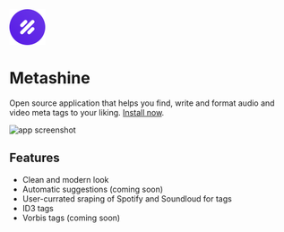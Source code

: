 <img src='https://github.com/HermanLederer/metashine/raw/main/buildResources/icon.png' alt='Metashinbe logo' height='64'/>

# Metashine
Open source application that helps you find, write and format audio and video meta tags to your liking. [Install now](https://github.com/HermanLederer/metashine/releases).

![app screenshot](https://i.imgur.com/bQjdMud.png)

## Features
- Clean and modern look
- Automatic suggestions (coming soon)
- User-currated sraping of Spotify and Soundloud for tags
- ID3 tags
- Vorbis tags (coming soon)
